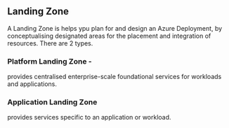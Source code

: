 ## Landing Zone

A Landing Zone is helps ypu plan for and design an Azure Deployment, by conceptualising designated areas for the placement and integration of resources.
There are 2 types.
### Platform Landing Zone - 
provides centralised enterprise-scale foundational services for workloads and applications.

### Application Landing Zone
provides services specific to an application or workload.

